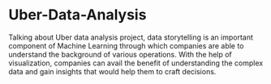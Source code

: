 # Uber-Data-Analysis
Talking about Uber data analysis project, data storytelling is an important component of Machine Learning through which companies are able to understand the background of various operations. With the help of visualization, companies can avail the benefit of understanding the complex data and gain insights that would help them to craft decisions.
